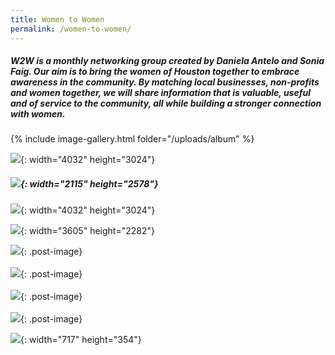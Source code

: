 ```yaml
---
title: Women to Women
permalink: /women-to-women/
---
```


##### W2W is a monthly networking group created by Daniela Antelo and Sonia Faig. Our aim is to bring the women of Houston together to embrace awareness in the community. By matching local businesses, non-profits and women together, we will share information that is valuable, useful and of service to the community, all while building a stronger connection with women.

<style>
    .image-gallery {overflow: auto; margin-left: -1%!important;}
    .image-gallery li {float: left; display: block; margin: 0 0 1% 1%; width: 19%;}
    .image-gallery li a {text-align: center; text-decoration: none!important; color: #777;}
    .image-gallery li a span {display: block; text-overflow: ellipsis; overflow: hidden; white-space: nowrap; padding: 3px 0;}
    .image-gallery li a img {width: 100%; display: block;}
</style>

{% include image-gallery.html folder="/uploads/album" %}

![](/uploads/img-4248.jpg){: width="4032" height="3024"}

##### ![](/uploads/img-4252.jpg){: width="2115" height="2578"}

![](/uploads/img-4253.jpg){: width="4032" height="3024"}

![](/uploads/img-4254.jpg){: width="3605" height="2282"}

![](/img/women1.jpg){: .post-image}<br><br>![](/img/women2.jpg){: .post-image}<br><br>![](/img/women3.jpg){: .post-image}<br><br>![](/img/women4.jpg){: .post-image}

![](/uploads/daniw2w.JPG){: width="717" height="354"}